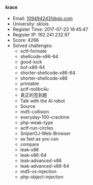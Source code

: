 #### krace  

* Email: 1094942431@qq.com  
* University: sklois  
* Register Time: 2017-07-23 19:45:47  
* Register IP: 192.241.232.97  
* Score: 4266  
* Solved challenges: 
  * sctf-formate  
  * shellcode-x86-64  
  * good-luck  
  * bof-x86-64  
  * shorter-shellcode-x86-64  
  * shorter-shellcode-x86  
  * printable  
  * actf-nolibc4u  
  * 真正的签到题  
  * Talk with the AI robot  
  * Source  
  * md5-collision  
  * everyday-100-crackme  
  * php-weak-type  
  * actf-run-circles  
  * SniperOJ-Web-Browser  
  * as fast as you can  
  * compare  
  * leak-x86  
  * leak-x86-64  
  * leak-advanced-x86  
  * leak-advanced-x86-64  
  * md5-vs-injection  
  * php-object-injection  
